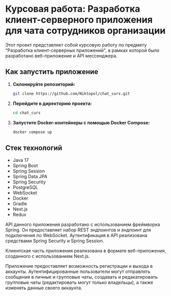 # Курсовая работа: Разработка клиент-серверного приложения для чата сотрудников организации

Этот проект представляет собой курсовую работу по предмету "Разработка клиент-серверных приложений", в рамках которой было разработано веб-приложение и API мессенджера.

## Как запустить приложение

1. **Склонируйте репозиторий:**

    ```sh
    git clone https://github.com/Niktopol/chat_curs.git
    ```

2. **Перейдите в директорию проекта:**

    ```sh
    cd chat_curs
    ```

3. **Запустите Docker-контейнеры с помощью Docker Compose:**

    ```sh
    docker compose up
    ```

## Стек технологий

- Java 17
- Spring Boot
- Spring Session
- Spring Data JPA
- Spring Security
- PostgreSQL
- WebSocket
- Docker
- Gradle
- Next.js
- Redux

API данного приложения разработано с использованием фреймворка Spring. Он предоставляет набор REST эндпоинтов и эндпоинт для подключения по WebSocket. Аутентификация в API реализована средствами Spring Security и Spring Session.

Клиентская часть приложения реализована в формате веб-приложения, созданного с использованием Next.js.

Приложение предоставляет возможность регистрации и выхода в аккаунты. Аутентифицированные пользователи могут отправлять сообщения в личные и групповые чаты, создавать и редакатировать групповые чаты (редактировать могут только владельцы), а также изменять данные своего аккаунта.